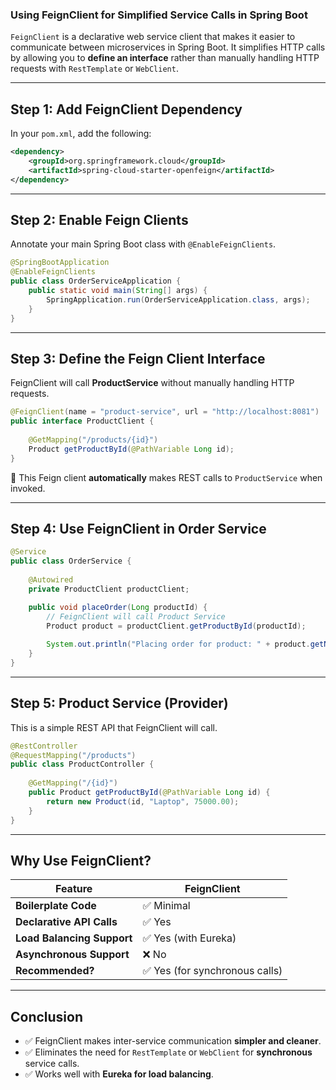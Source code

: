 ### **Using FeignClient for Simplified Service Calls in Spring Boot**

`FeignClient` is a declarative web service client that makes it easier to communicate between microservices in Spring Boot. It simplifies HTTP calls by allowing you to **define an interface** rather than manually handling HTTP requests with `RestTemplate` or `WebClient`.

---

## **Step 1: Add FeignClient Dependency**

In your `pom.xml`, add the following:

```xml
<dependency>
    <groupId>org.springframework.cloud</groupId>
    <artifactId>spring-cloud-starter-openfeign</artifactId>
</dependency>
```

---

## **Step 2: Enable Feign Clients**

Annotate your main Spring Boot class with `@EnableFeignClients`.

```java
@SpringBootApplication
@EnableFeignClients
public class OrderServiceApplication {
    public static void main(String[] args) {
        SpringApplication.run(OrderServiceApplication.class, args);
    }
}
```

---

## **Step 3: Define the Feign Client Interface**

FeignClient will call **ProductService** without manually handling HTTP requests.

```java
@FeignClient(name = "product-service", url = "http://localhost:8081")
public interface ProductClient {
    
    @GetMapping("/products/{id}")
    Product getProductById(@PathVariable Long id);
}
```

🔹 This Feign client **automatically** makes REST calls to `ProductService` when invoked.

---

## **Step 4: Use FeignClient in Order Service**

```java
@Service
public class OrderService {
    
    @Autowired
    private ProductClient productClient;

    public void placeOrder(Long productId) {
        // FeignClient will call Product Service
        Product product = productClient.getProductById(productId);
        
        System.out.println("Placing order for product: " + product.getName());
    }
}
```

---

## **Step 5: Product Service (Provider)**

This is a simple REST API that FeignClient will call.

```java
@RestController
@RequestMapping("/products")
public class ProductController {
    
    @GetMapping("/{id}")
    public Product getProductById(@PathVariable Long id) {
        return new Product(id, "Laptop", 75000.00);
    }
}
```

---

## **Why Use FeignClient?**

|Feature|FeignClient|
|---|---|
|**Boilerplate Code**|✅ Minimal|
|**Declarative API Calls**|✅ Yes|
|**Load Balancing Support**|✅ Yes (with Eureka)|
|**Asynchronous Support**|❌ No|
|**Recommended?**|✅ Yes (for synchronous calls)|

---

## **Conclusion**

- ✅ FeignClient makes inter-service communication **simpler and cleaner**.
- ✅ Eliminates the need for `RestTemplate` or `WebClient` for **synchronous** service calls.
- ✅ Works well with **Eureka for load balancing**.
